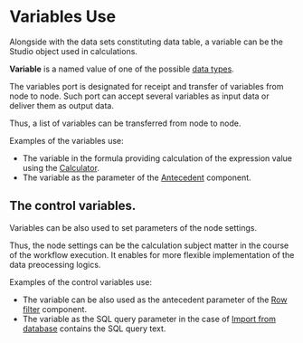 # Variables Use

Alongside with the data sets constituting data table, a variable can be the Studio object used in calculations.

**Variable** is a named value of one of the possible [data types](../data/datatype.md).

The variables port is designated for receipt and transfer of variables from node to node. Such port can accept several variables as input data or deliver them as output data.

Thus, a list of variables can be transferred from node to node.

Examples of the variables use:

* The variable in the formula providing calculation of the expression value using the [Calculator](../processors/transformation/calc/README.md).
* The variable as the parameter of the [Antecedent](../processors/control/condition.md) component.

## The control variables.

Variables can be also used to set parameters of the node settings.

Thus, the node settings can be the calculation subject matter in the course of the workflow execution. It enables for more flexible implementation of the data preocessing logics.

Examples of the control variables use:

* The variable can be also used as the antecedent parameter of the [Row filter](../processors/transformation/row-filter/README.md) component.
* The variable as the SQL query parameter in the case of [Import from database](../integration/import/database.md) contains the SQL query text.